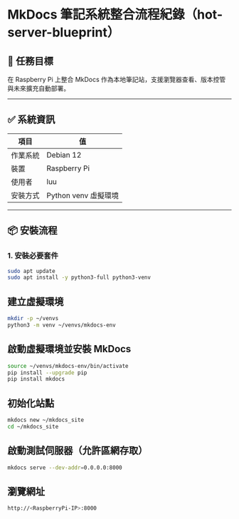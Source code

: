 # MkDocs 筆記系統整合流程紀錄（hot-server-blueprint）

## 🎯 任務目標

在 Raspberry Pi 上整合 MkDocs 作為本地筆記站，支援瀏覽器查看、版本控管與未來擴充自動部署。

---

## ✅ 系統資訊

| 項目 | 值 |
|------|----|
| 作業系統 | Debian 12 |
| 裝置 | Raspberry Pi |
| 使用者 | luu |
| 安裝方式 | Python venv 虛擬環境 |

---

## 📦 安裝流程

### 1. 安裝必要套件

```bash
sudo apt update
sudo apt install -y python3-full python3-venv
```

## 建立虛擬環境

```bash
mkdir -p ~/venvs
python3 -m venv ~/venvs/mkdocs-env
```
## 啟動虛擬環境並安裝 MkDocs

```bash
source ~/venvs/mkdocs-env/bin/activate
pip install --upgrade pip
pip install mkdocs
```
## 初始化站點
```bash
mkdocs new ~/mkdocs_site
cd ~/mkdocs_site
```
## 啟動測試伺服器（允許區網存取）
```bash
mkdocs serve --dev-addr=0.0.0.0:8000
```
## 瀏覽網址

```bash
http://<RaspberryPi-IP>:8000
```

